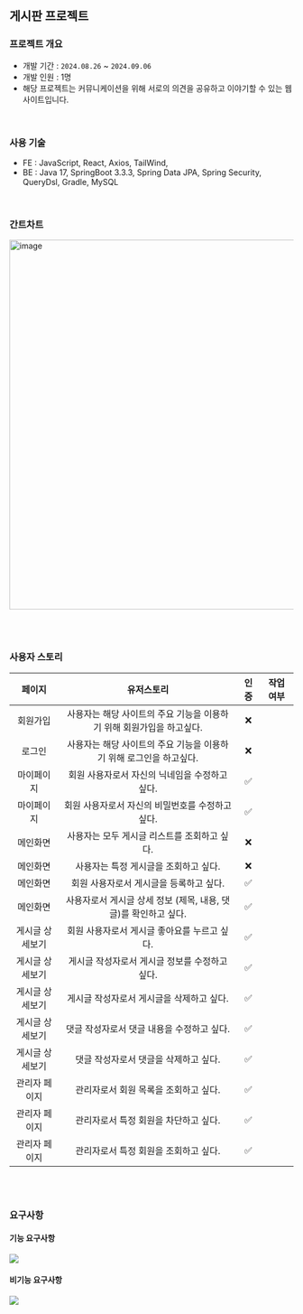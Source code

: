 ## 게시판 프로젝트

### 프로젝트 개요
- 개발 기간 : `2024.08.26` ~ `2024.09.06`
- 개발 인원 : 1명
- 해당 프로젝트는 커뮤니케이션을 위해 서로의 의견을 공유하고 이야기할 수 있는 웹 사이트입니다.




<br>

### 사용 기술
- FE : JavaScript, React, Axios, TailWind,
- BE : Java 17, SpringBoot 3.3.3, Spring Data JPA, Spring Security, QueryDsl, Gradle, MySQL

<br>

### 간트차트

<img width="655" alt="image" src="https://github.com/user-attachments/assets/1f0cf58a-dc52-465e-8510-bf00dda9ff7e">


<br><br>

### 사용자 스토리

| 페이지 | 유저스토리 | 인증 | 작업 여부 |
| :--: | :--: | :--: | :--: |
| 회원가입 | 사용자는 해당 사이트의 주요 기능을 이용하기 위해 회원가입을 하고싶다. | ❌ |
|로그인 | 사용자는 해당 사이트의 주요 기능을 이용하기 위해 로그인을 하고싶다. | ❌ |
|마이페이지| 회원 사용자로서 자신의 닉네임을 수정하고 싶다. | ✅ |
|마이페이지| 회원 사용자로서 자신의 비밀번호를 수정하고 싶다.| ✅ |
|메인화면| 사용자는 모두 게시글 리스트를 조회하고 싶다.| ❌ |
|메인화면| 사용자는 특정 게시글을 조회하고 싶다.| ❌ |
|메인화면| 회원 사용자로서 게시글을 등록하고 싶다. | ✅ |
|메인화면| 사용자로서 게시글 상세 정보 (제목, 내용, 댓글)를 확인하고 싶다. | ✅ |
| 게시글 상세보기| 회원 사용자로서 게시글 좋아요를 누르고 싶다. | ✅ |
| 게시글 상세보기| 게시글 작성자로서 게시글 정보를 수정하고 싶다. | ✅ |
| 게시글 상세보기| 게시글 작성자로서 게시글을 삭제하고 싶다. | ✅ |
| 게시글 상세보기| 댓글 작성자로서 댓글 내용을 수정하고 싶다. | ✅ |
| 게시글 상세보기| 댓글 작성자로서 댓글을 삭제하고 싶다. | ✅ |
| 관리자 페이지| 관리자로서 회원 목록을 조회하고 싶다.| ✅ |
| 관리자 페이지| 관리자로서 특정 회원을 차단하고 싶다.| ✅ |
| 관리자 페이지| 관리자로서 특정 회원을 조회하고 싶다.| ✅ |


<br><br>

  
### 요구사항
#### 기능 요구사항
![](https://www.notion.so/image/https%3A%2F%2Fprod-files-secure.s3.us-west-2.amazonaws.com%2Fb60ba698-3478-44e8-b66b-40ecb9dfa408%2F3d86cf4d-9048-460b-aa1d-cd22fc816447%2Fimage.png?table=block&id=a2b2e011-9814-4588-b8f0-2cbb4a13c4fb&spaceId=b60ba698-3478-44e8-b66b-40ecb9dfa408&width=1730&userId=47471456-9b72-4efb-98e4-c4997f3e30e8&cache=v2)
#### 비기능 요구사항
![](https://www.notion.so/image/https%3A%2F%2Fprod-files-secure.s3.us-west-2.amazonaws.com%2Fb60ba698-3478-44e8-b66b-40ecb9dfa408%2F61aef97f-2bfe-41ee-bb08-b0734754c007%2Fimage.png?table=block&id=09d23af8-9f68-457e-956a-d1808c60c7b9&spaceId=b60ba698-3478-44e8-b66b-40ecb9dfa408&width=1730&userId=47471456-9b72-4efb-98e4-c4997f3e30e8&cache=v2)
